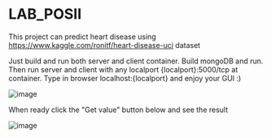 # LAB_POSII
This project can predict heart disease using https://www.kaggle.com/ronitf/heart-disease-uci dataset

Just build and run both server and client container.
Build mongoDB and run.
Then run server and client with any localport {localport}:5000/tcp at container.
Type in browser localhost:{localport} and enjoy your GUI :)

![image](https://user-images.githubusercontent.com/10521988/110220916-f3e7f480-7ed9-11eb-89f1-378e86bca5e5.png)

When ready click the "Get value" button below and see the result

![image](https://user-images.githubusercontent.com/10521988/110220942-12e68680-7eda-11eb-9eb5-b8b7abe5d2b4.png)
